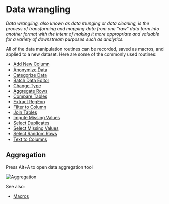 <!-- TITLE: Data wrangling -->
<!-- SUBTITLE: -->

# Data wrangling

_Data wrangling, also known as data munging or data cleaning, is the process of transforming 
and mapping data from one "raw" data form into another format with the intent of making 
it more appropriate and valuable for a variety of downstream purposes such as analytics._

All of the data manipulation routines can be recorded, saved as macros, and applied to 
a new dataset. Here are some of the commonly used routines:

* [Add New Column](add-new-column.md)
* [Anonymize Data](anonymize-data.md)
* [Categorize Data](categorize-data.md)
* [Batch Data Editor](batch-edit.md)
* [Change Type](change-column-type.md)
* [Aggregate Rows](aggregate-rows.md)
* [Compare Tables](../explore/compare-tables.md)
* [Extract RegExp](extract-regexp.md)
* [Filter to Column](../explore/filter-to-column.md)
* [Join Tables](join-tables.md)
* [Impute Missing Values](missing-values-imputation.md)
* [Select Duplicates](../explore/select-duplicates.md)
* [Select Missing Values](../explore/select-missing-values.md)
* [Select Random Rows](../explore/select-random-rows.md)
* [Text to Columns](text-to-columns.md)

## Aggregation

Press Alt+A to open data aggregation tool

![Aggregation](../uploads/gifs/aggregate.gif "Aggregation")


See also:
  * [Macros](../overview/navigation.md#console) 
 
